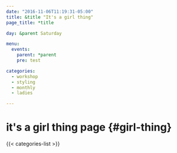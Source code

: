 ```yaml
---
date: "2016-11-06T11:19:31-05:00"
title: &title "It's a girl thing"
page_title: *title

day: &parent Saturday

menu:
  events:
    parent: *parent
    pre: test

categories:
  - workshop
  - styling
  - monthly
  - ladies

---
```


# it's a girl thing page {#girl-thing}


{{< categories-list >}}

